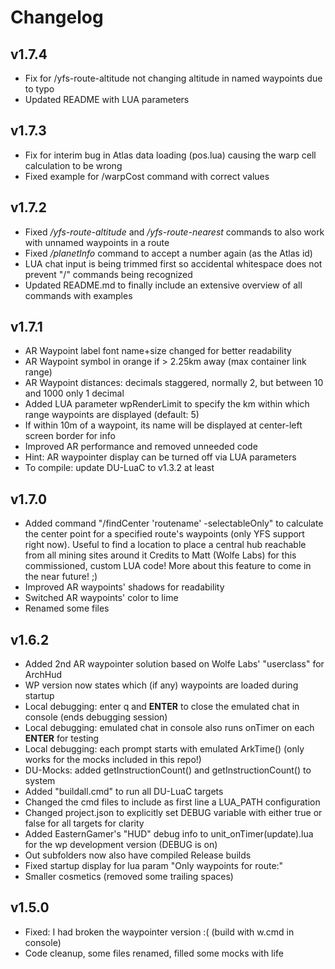 # Changelog

## v1.7.4

- Fix for /yfs-route-altitude not changing altitude in named waypoints due to typo
- Updated README with LUA parameters

## v1.7.3

- Fix for interim bug in Atlas data loading (pos.lua) causing the warp cell calculation to be wrong
- Fixed example for /warpCost command with correct values

## v1.7.2

- Fixed */yfs-route-altitude* and */yfs-route-nearest* commands to also work with unnamed waypoints in a route
- Fixed */planetInfo* command to accept a number again (as the Atlas id)
- LUA chat input is being trimmed first so accidental whitespace does not prevent "/" commands being recognized
- Updated README.md to finally include an extensive overview of all commands with examples

## v1.7.1

- AR Waypoint label font name+size changed for better readability
- AR Waypoint symbol in orange if > 2.25km away (max container link range)
- AR Waypoint distances: decimals staggered, normally 2, but between 10 and 1000 only 1 decimal
- Added LUA parameter wpRenderLimit to specify the km within which range waypoints are displayed (default: 5)
- If within 10m of a waypoint, its name will be displayed at center-left screen border for info
- Improved AR performance and removed unneeded code
- Hint: AR waypointer display can be turned off via LUA parameters
- To compile: update DU-LuaC to v1.3.2 at least

## v1.7.0

- Added command "/findCenter 'routename' -selectableOnly" to calculate the center point for a specified route's waypoints (only YFS support right now).
Useful to find a location to place a central hub reachable from all mining sites around it
Credits to Matt (Wolfe Labs) for this commissioned, custom LUA code!
More about this feature to come in the near future! ;)
- Improved AR waypoints' shadows for readability
- Switched AR waypoints' color to lime
- Renamed some files

## v1.6.2

- Added 2nd AR waypointer solution based on Wolfe Labs' "userclass" for ArchHud
- WP version now states which (if any) waypoints are loaded during startup
- Local debugging: enter q and **ENTER** to close the emulated chat in console (ends debugging session)
- Local debugging: emulated chat in console also runs onTimer on each **ENTER** for testing
- Local debugging: each prompt starts with emulated ArkTime() (only works for the mocks included in this repo!)
- DU-Mocks: added getInstructionCount() and getInstructionCount() to system
- Added "buildall.cmd" to run all DU-LuaC targets
- Changed the cmd files to include as first line a LUA_PATH configuration
- Changed project.json to explicitly set DEBUG variable with either true or false for all targets for clarity
- Added EasternGamer's "HUD" debug info to unit_onTimer(update).lua for the wp development version (DEBUG is on)
- Out subfolders now also have compiled Release builds
- Fixed startup display for lua param "Only waypoints for route:"
- Smaller cosmetics (removed some trailing spaces)

## v1.5.0

- Fixed: I had broken the waypointer version :( (build with w.cmd in console)
- Code cleanup, some files renamed, filled some mocks with life
